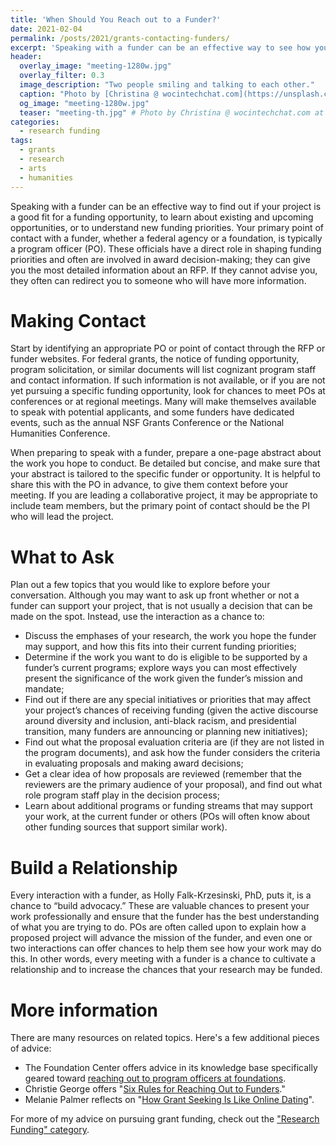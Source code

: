 ```yaml
---
title: 'When Should You Reach out to a Funder?'
date: 2021-02-04
permalink: /posts/2021/grants-contacting-funders/
excerpt: 'Speaking with a funder can be an effective way to see how your work best fits with current opportunities and priorities. This post offers pointers for how to initiate a conversation.'
header:
  overlay_image: "meeting-1280w.jpg"
  overlay_filter: 0.3
  image_description: "Two people smiling and talking to each other."
  caption: "Photo by [Christina @ wocintechchat.com](https://unsplash.com/@wocintechchat?utm_source=unsplash&amp;utm_medium=referral&amp;utm_content=creditCopyText) on Unsplash"
  og_image: "meeting-1280w.jpg"
  teaser: "meeting-th.jpg" # Photo by Christina @ wocintechchat.com at unsplash
categories:
  - research funding
tags:
  - grants
  - research
  - arts
  - humanities
---
```


Speaking with a funder can be an effective way to find out if your project is a good fit for a funding opportunity, to learn about existing and upcoming opportunities, or to understand new funding priorities. Your primary point of contact with a funder, whether a federal agency or a foundation, is typically a program officer (PO). These officials have a direct role in shaping funding priorities and often are involved in award decision-making; they can give you the most detailed information about an RFP. If they cannot advise you, they often can redirect you to someone who will have more information.

# Making Contact

Start by identifying an appropriate PO or point of contact through the RFP or funder websites. For federal grants, the notice of funding opportunity, program solicitation, or similar documents will list cognizant program staff and contact information. If such information is not available, or if you are not yet pursuing a specific funding opportunity, look for chances to meet POs at conferences or at regional meetings. Many will make themselves available to speak with potential applicants, and some funders have dedicated events, such as the annual NSF Grants Conference or the National Humanities Conference.

When preparing to speak with a funder, prepare a one-page abstract about the work you hope to conduct. Be detailed but concise, and make sure that your abstract is tailored to the specific funder or opportunity. It is helpful to share this with the PO in advance, to give them context before your meeting. If you are leading a collaborative project, it may be appropriate to include team members, but the primary point of contact should be the PI who will lead the project.

# What to Ask
Plan out a few topics that you would like to explore before your conversation. Although you may want to ask up front whether or not a funder can support your project, that is not usually a decision that can be made on the spot. Instead, use the interaction as a chance to:

* Discuss the emphases of your research, the work you hope the funder may support, and how this fits into their current funding priorities;
* Determine if the work you want to do is eligible to be supported by a funder’s current programs; explore ways you can most effectively present the significance of the work given the funder’s mission and mandate;
* Find out if there are any special initiatives or priorities that may affect your project’s chances of receiving funding (given the active discourse around diversity and inclusion, anti-black racism, and presidential transition, many funders are announcing or planning new initiatives);
* Find out what the proposal evaluation criteria are (if they are not listed in the program documents), and ask how the funder considers the criteria in evaluating proposals and making award decisions;
* Get a clear idea of how proposals are reviewed (remember that the reviewers are the primary audience of your proposal), and find out what role program staff play in the decision process;
* Learn about additional programs or funding streams that may support your work, at the current funder or others (POs will often know about other funding sources that support similar work).

# Build a Relationship

Every interaction with a funder, as Holly Falk-Krzesinski, PhD, puts it, is a chance to “build advocacy.” These are valuable chances to present your work professionally and ensure that the funder has the best understanding of what you are trying to do. POs are often called upon to explain how a proposed project will advance the mission of the funder, and even one or two interactions can offer chances to help them see how your work may do this. In other words, every meeting with a funder is a chance to cultivate a relationship and to increase the chances that your research may be funded.

# More information

There are many resources on related topics. Here's a few additional pieces of advice: 
* The Foundation Center offers advice in its knowledge base specifically geared toward [reaching out to program officers at foundations](https://learning.candid.org/resources/knowledge-base/approaching-foundations/). 
* Christie George offers "[Six Rules for Reaching Out to Funders](https://medium.com/new-media-venture/six-rules-for-reaching-out-to-funders-775306917998)." 
* Melanie Palmer reflects on "[How Grant Seeking Is Like Online Dating](https://authorbrickroad.com/how-grant-seeking-is-like-online-dating/)".  

For more of my advice on pursuing grant funding, check out the ["Research Funding" category](/categories/#research-funding).